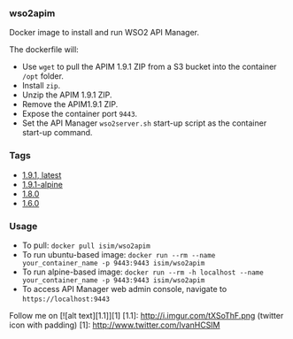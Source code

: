 ### wso2apim

Docker image to install and run WSO2 API Manager. 

The dockerfile will:
* Use `wget` to pull the APIM 1.9.1 ZIP from a S3 bucket into the container `/opt` folder.
* Install `zip`.
* Unzip the APIM 1.9.1 ZIP.
* Remove the APIM1.9.1 ZIP.
* Expose the container port `9443`.
* Set the API Manager `wso2server.sh` start-up script as the container start-up command.

### Tags
* [1.9.1, latest](https://github.com/ihcsim/docker-wso2apim/tree/apim-1.9.1)
* [1.9.1-alpine](https://github.com/ihcsim/docker-wso2apim/tree/apim-1.9.1-alpine)
* [1.8.0](https://github.com/ihcsim/docker-wso2apim/tree/apim-1.8.0)
* [1.6.0](https://github.com/ihcsim/docker-wso2apim/tree/apim-1.6.0)

### Usage
* To pull: `docker pull isim/wso2apim`
* To run ubuntu-based image: `docker run --rm --name your_container_name -p 9443:9443 isim/wso2apim`
* To run alpine-based image: `docker run --rm -h localhost --name your_container_name -p 9443:9443 isim/wso2apim`
* To access API Manager web admin console, navigate to `https://localhost:9443`

Follow me on [![alt text][1.1]][1]
[1.1]: http://i.imgur.com/tXSoThF.png (twitter icon with padding)
[1]: http://www.twitter.com/IvanHCSIM
